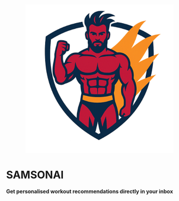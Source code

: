 <p align="center">
  <img src="./samson.png" width="400" alt="samson" />
</p>

# SAMSONAI

**Get personalised workout recommendations directly in your inbox**
